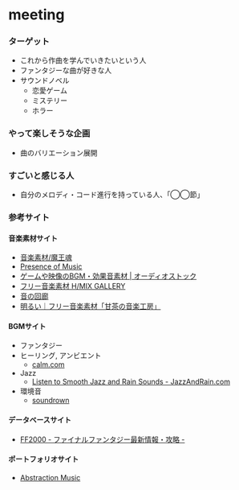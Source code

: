 meeting
=======

### ターゲット

- これから作曲を学んでいきたいという人
- ファンタジーな曲が好きな人
- サウンドノベル
    - 恋愛ゲーム
    - ミステリー
    - ホラー


### やって楽しそうな企画

- 曲のバリエーション展開


### すごいと感じる人

- 自分のメロディ・コード進行を持っている人、「◯◯節」


### 参考サイト

#### 音楽素材サイト

- [音楽素材/魔王魂](http://maoudamashii.jokersounds.com/)
- [Presence of Music](http://www.presence-of-music.com/)
- [ゲームや映像のBGM・効果音素材 | オーディオストック](http://audiostock.jp/)
- [フリー音楽素材 H/MIX GALLERY](http://www.hmix.net/)
- [音の回廊](http://trialmsc.com/)
- [明るい｜フリー音楽素材「甘茶の音楽工房」](http://amachamusic.chagasi.com/image_akarui.html)

#### BGMサイト

- ファンタジー
- ヒーリング, アンビエント
    - [calm.com](http://www.calm.com/)
- Jazz
    - [Listen to Smooth Jazz and Rain Sounds - JazzAndRain.com](http://www.jazzandrain.com/)
- 環境音
    - [soundrown](http://soundrown.com/)

#### データベースサイト

- [FF2000 - ファイナルファンタジー最新情報・攻略 -](http://ffx.sakura.ne.jp/)

#### ポートフォリオサイト

- [Abstraction Music](http://www.abstractionmusic.com/)


